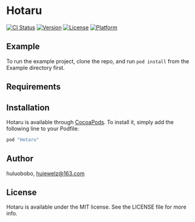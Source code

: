 # Hotaru

[![CI Status](https://img.shields.io/travis/rust-lang/rust.svg)](https://travis-ci.org/hujewelz/Hotaru)
[![Version](https://img.shields.io/cocoapods/v/Hotaru.svg?style=flat)](http://cocoapods.org/pods/Hotaru)
[![License](https://img.shields.io/cocoapods/l/Hotaru.svg?style=flat)](http://cocoapods.org/pods/Hotaru)
[![Platform](https://img.shields.io/cocoapods/p/Hotaru.svg?style=flat)](http://cocoapods.org/pods/Hotaru)

## Example

To run the example project, clone the repo, and run `pod install` from the Example directory first.

## Requirements

## Installation

Hotaru is available through [CocoaPods](http://cocoapods.org). To install
it, simply add the following line to your Podfile:

```ruby
pod "Hotaru"
```

## Author

huluobobo, hujewelz@163.com

## License

Hotaru is available under the MIT license. See the LICENSE file for more info.

